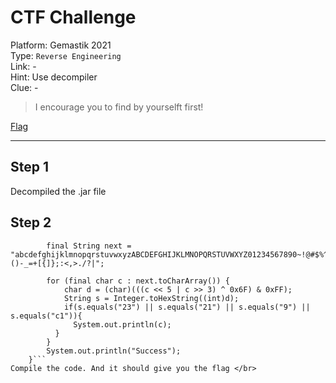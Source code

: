 # CTF Challenge

Platform: Gemastik 2021 </br>
Type: `Reverse Engineering` </br>
Link: - </br>
Hint: Use decompiler </br>
Clue: - </br>

> I encourage you to find by yourselft first! </br>

[Flag](./passphrase.txt) </br>

---

## Step 1
Decompiled the .jar file </br>

## Step 2
```public static void main(final String[] args) {
        final String next = "abcdefghijklmnopqrstuvwxyzABCDEFGHIJKLMNOPQRSTUVWXYZ01234567890~!@#$%^&*()-_=+[{]};:<,>./?|";

        for (final char c : next.toCharArray()) {
            char d = (char)(((c << 5 | c >> 3) ^ 0x6F) & 0xFF);
            String s = Integer.toHexString((int)d);
            if(s.equals("23") || s.equals("21") || s.equals("9") || s.equals("c1")){
              System.out.println(c);
          }
        }
        System.out.println("Success");
    }```
Compile the code. And it should give you the flag </br>
